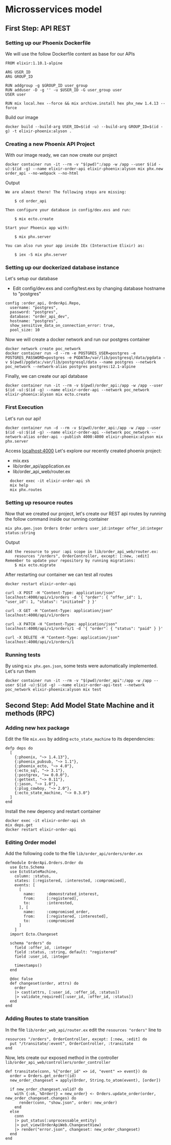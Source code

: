 # Microsservices model

## First Step: API REST

### Setting up our Phoenix Dockerfile
We will use the follow Dockerfile content as base for our APIs
```
FROM elixir:1.10.1-alpine

ARG USER_ID
ARG GROUP_ID

RUN addgroup -g $GROUP_ID user_group
RUN adduser -D -g '' -u $USER_ID -G user_group user
USER user

RUN mix local.hex --force && mix archive.install hex phx_new 1.4.13 --force
```

Build our image
```
docker build --build-arg USER_ID=$(id -u) --build-arg GROUP_ID=$(id -g) -t elixir-phoenix:alyson .
```

### Creating a new Phoenix API Project

With our image ready, we can now create our project
```
docker container run -it --rm -v "$(pwd)":/app -w /app --user $(id -u):$(id -g) --name elixir-order-api elixir-phoenix:alyson mix phx.new order_api --no-webpack --no-html
```
Output
```
We are almost there! The following steps are missing:

    $ cd order_api

Then configure your database in config/dev.exs and run:

    $ mix ecto.create

Start your Phoenix app with:

    $ mix phx.server

You can also run your app inside IEx (Interactive Elixir) as:

    $ iex -S mix phx.server
```

### Setting up our dockerized database instance
Let's setup our database
  - Edit config/dev.exs and config/test.exs by changing database hostname to "postgres"
```
config :order_api, OrderApi.Repo,
  username: "postgres",
  password: "postgres",
  database: "order_api_dev",
  hostname: "postgres",
  show_sensitive_data_on_connection_error: true,
  pool_size: 10
```
Now we will create a docker network and run our postgres container
```
docker network create poc_network
docker container run -d --rm -e POSTGRES_USER=postgres -e POSTGRES_PASSWORD=postgres -e PGDATA=/var/lib/postgresql/data/pgdata -v $(pwd)/pgdata:/var/lib/postgresql/data --name postgres --network poc_network --network-alias postgres postgres:12.1-alpine
```
Finally, we can create our api database
```
docker container run -it --rm -v $(pwd)/order_api:/app -w /app --user $(id -u):$(id -g) --name elixir-order-api --network poc_network elixir-phoenix:alyson mix ecto.create
```

### First Execution

Let's run our api!
```
docker container run -d --rm -v $(pwd)/order_api:/app -w /app --user $(id -u):$(id -g) --name elixir-order-api --network poc_network --network-alias order-api --publish 4000:4000 elixir-phoenix:alyson mix phx.server
```
Access [localhost:4000](localhost:4000)
Let's explore our recently created phoenix project:
  - mix.exs
  - lib/order_api/application.ex
  - lib/order_api_web/router.ex

```
  docker exec -it elixir-order-api sh
  mix help
  mix phx.routes
```

### Setting up resource routes

Now that we created our project, let's create our REST api routes by running the follow command inside our running container
```
mix phx.gen.json Orders Order orders user_id:integer offer_id:integer status:string
```
Output
```
Add the resource to your :api scope in lib/order_api_web/router.ex:
    resources "/orders", OrderController, except: [:new, :edit]
Remember to update your repository by running migrations:
    $ mix ecto.migrate
```
After restarting our container we can test all routes
```
docker restart elixir-order-api

curl -X POST -H "Content-Type: application/json" localhost:4000/api/v1/orders -d '{ "order": { "offer_id": 1, "user_id": 1, "status": "initiated" } }'

curl -X GET -H "Content-Type: application/json" localhost:4000/api/v1/orders

curl -X PATCH -H "Content-Type: application/json" localhost:4000/api/v1/orders/1 -d '{ "order": { "status": "paid" } }'

curl -X DELETE -H "Content-Type: application/json" localhost:4000/api/v1/orders/1
```

### Running tests
By using `mix phx.gen.json`, some tests were automatically implemented. Let's run them
```
docker container run -it --rm -v "$(pwd)/order_api":/app -w /app --user $(id -u):$(id -g) --name elixir-order-api-test --network poc_network elixir-phoenix:alyson mix test
```

## Second Step: Add Model State Machine and it methods (RPC)

### Adding new hex package
Edit the file `mix.exs` by adding `ecto_state_machine` to its dependencies:
```
defp deps do
  [
    {:phoenix, "~> 1.4.13"},
    {:phoenix_pubsub, "~> 1.1"},
    {:phoenix_ecto, "~> 4.0"},
    {:ecto_sql, "~> 3.1"},
    {:postgrex, ">= 0.0.0"},
    {:gettext, "~> 0.11"},
    {:jason, "~> 1.0"},
    {:plug_cowboy, "~> 2.0"},
    {:ecto_state_machine, "~> 0.3.0"}
  ]
end
```
Install the new depency and restart container
```
docker exec -it elixir-order-api sh
mix deps.get
docker restart elixir-order-api
```

### Editing Order model
Add the following code to the file `lib/order_api/orders/order.ex`
```
defmodule OrderApi.Orders.Order do
  use Ecto.Schema
  use EctoStateMachine,
    column: :status,
    states: [:registered, :interested, :compromised],
    events: [
      [
        name:     :demonstrated_interest,
        from:     [:registered],
        to:       :interested,
      ], [
        name:     :compromised_order,
        from:     [:registered, :interested],
        to:       :compromised
      ]
    ]
  import Ecto.Changeset

  schema "orders" do
    field :offer_id, :integer
    field :status, :string, default: "registered"
    field :user_id, :integer

    timestamps()
  end

  @doc false
  def changeset(order, attrs) do
    order
    |> cast(attrs, [:user_id, :offer_id, :status])
    |> validate_required([:user_id, :offer_id, :status])
  end
end
```

### Adding Routes to state transition
In the file `lib/order_web_api/router.ex` edit the `resources "orders"` line to
```
resources "/orders", OrderController, except: [:new, :edit] do
  put "/transitate/:event", OrderController, :transitate
end
```
Now, lets create our exposed method in the controller `lib/order_api_web/controllers/order_controller`
```
def transitate(conn, %{"order_id" => id, "event" => event}) do
  order = Orders.get_order!(id)
  new_order_changeset = apply(Order, String.to_atom(event), [order])

  if new_order_changeset.valid? do
    with {:ok, %Order{} = new_order} <- Orders.update_order(order, new_order_changeset.changes) do
      render(conn, "show.json", order: new_order)
    end
  else
    conn
    |> put_status(:unprocessable_entity)
    |> put_view(OrderApiWeb.ChangesetView)
    |> render("error.json", changeset: new_order_changeset)
  end
end
```
